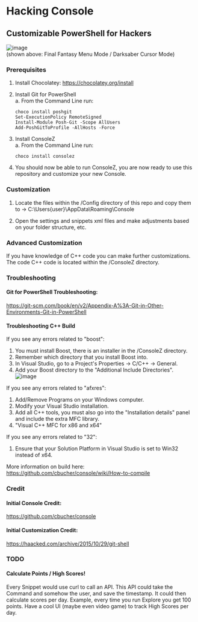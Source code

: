 # Hacking Console
## Customizable PowerShell for Hackers

![image](https://user-images.githubusercontent.com/6255224/163909334-c0772e71-aa74-4c23-9296-fce15ab76bc1.png)<br />
(shown above: Final Fantasy Menu Mode / Darksaber Cursor Mode)

### Prerequisites

1. Install Chocolatey: https://chocolatey.org/install

2. Install Git for PowerShell<br />
  a. From the Command Line run:

       choco install poshgit
       Set-ExecutionPolicy RemoteSigned
       Install-Module Posh-Git -Scope AllUsers
       Add-PoshGitToProfile -AllHosts -Force
      
3. Install ConsoleZ<br />
  a. From the Command Line run:

       choco install consolez
       
4. You should now be able to run ConsoleZ, you are now ready to use this repository and customize your new Console.

### Customization

1. Locate the files within the /Config directory of this repo and copy them to -> C:\Users\{user}\AppData\Roaming\Console

2. Open the settings and snippets xml files and make adjustments based on your folder structure, etc.

### Advanced Customization

If you have knowledge of C++ code you can make further customizations.
The code C++ code is located within the /ConsoleZ directory.

### Troubleshooting
#### Git for PowerShell Troubleshooting:
https://git-scm.com/book/en/v2/Appendix-A%3A-Git-in-Other-Environments-Git-in-PowerShell

#### Troubleshooting C++ Build
If you see any errors related to "boost":
1. You must install Boost, there is an installer in the /ConsoleZ directory.
2. Remember which directory that you install Boost into.
3. In Visual Studio, go to a Project's Properties -> C/C++ -> General.
4. Add your Boost directory to the "Additional Include Directories".
![image](https://user-images.githubusercontent.com/6255224/164079326-fec9f1d6-19f6-4ec5-908e-aea622ec0ff4.png)


If you see any errors related to "afxres":
1. Add/Remove Programs on your Windows computer.
2. Modify your Visual Studio installation.
3. Add all C++ tools, you must also go into the "Installation details" panel and include the extra MFC library.
4. "Visual C++ MFC for x86 and x64"

If you see any errors related to "32":
1. Ensure that your Solution Platform in Visual Studio is set to Win32 instead of x64.

More information on build here:
https://github.com/cbucher/console/wiki/How-to-compile

### Credit
#### Initial Console Credit:
https://github.com/cbucher/console

#### Initial Customization Credit:
https://haacked.com/archive/2015/10/29/git-shell

### TODO
#### Calculate Points / High Scores!

Every Snippet would use curl to call an API.
This API could take the Command and somehow the user, and save the timestamp.
It could then calculate scores per day.
Example, every time you run Explore you get 100 points.
Have a cool UI (maybe even video game) to track High Scores per day.
